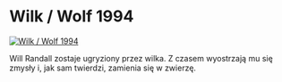 Wilk / Wolf 1994 
=============
[![Wilk / Wolf 1994 ](http://vidos.pl/images/player.gif)](http://vidos.pl/wilk-wolf-1994)

 Will Randall zostaje ugryziony przez wilka. Z czasem wyostrzają mu się zmysły i, jak sam twierdzi, zamienia się w zwierzę.
